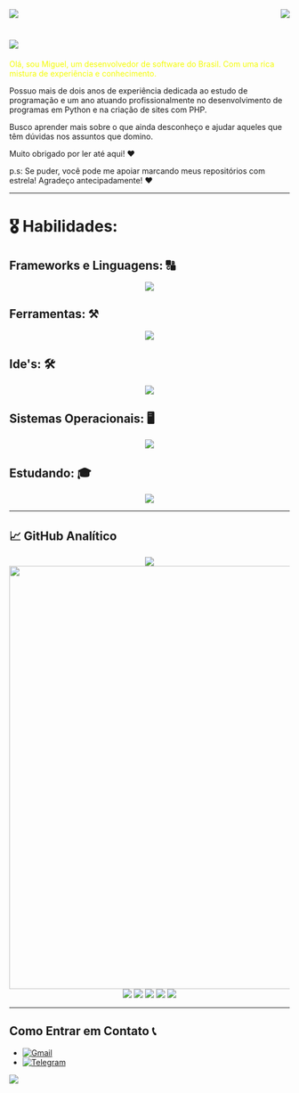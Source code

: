 <img align="center" src="https://capsule-render.vercel.app/api?type=waving&height=100&color=gradient&section=header">
<img align="right" src="https://visitor-badge.laobi.icu/badge?page_id=miguelsanzbr.visitor-badge&left_color=blue&right_color=red" />

# <img src="https://readme-typing-svg.demolab.com/?lines=Bem+Vindo+ao+meu+Perfil;Eu+espero+que+você+Goste!">


<p style="color: #f4fc03;">
Olá, sou Miguel, um desenvolvedor de software do Brasil. Com uma rica mistura de experiência e conhecimento.
  
Possuo mais de dois anos de experiência dedicada ao estudo de programação e um ano atuando profissionalmente no desenvolvimento de programas em Python e na criação de sites com PHP.

Busco aprender mais sobre o que ainda desconheço e ajudar aqueles que têm dúvidas nos assuntos que domino.

Muito obrigado por ler até aqui! ♥

p.s: Se puder, você pode me apoiar marcando meus repositórios com estrela! Agradeço antecipadamente! ♥
</p>

<hr>

# 🎖️ Habilidades:

## Frameworks e Linguagens: 🔠
<p align="center">
  <a href="https://skillicons.dev">
    <img src="https://skillicons.dev/icons?i=html,css,js,vue,bootstrap,php,laravel,py,java,bash"/>
  </a>
</p>

## Ferramentas: ⚒️
<p align="center">
  <a href="https://skillicons.dev">
    <img src="https://skillicons.dev/icons?i=docker,cloudflare,github,git,gitlab,azure,stackoverflow,powershell,notion,selenium,qt,nginx,npm"/>
  </a>
</p>

## Ide's: 🛠️
<p align="center">
  <a href="https://skillicons.dev">
    <img src="https://skillicons.dev/icons?i=neovim,vscodium,vscode,pycharm,eclipse,visualstudio"/>
  </a>
</p>

## Sistemas Operacionais: 🖥️
<p align="center">
  <a href="https://skillicons.dev">
    <img src="https://skillicons.dev/icons?i=arch,mint,debian,ubuntu,kali,linux,windows"/>
  </a>
</p>

## Estudando: 🎓
  <p align="center">
    <a href="https://skillicons.dev">
      <img src="https://skillicons.dev/icons?i=c,cmake,react,tailwind,ts,redhat,vim"/>
    </a>
  </p>
  
<hr>



## 📈 GitHub Analítico


<p align="center">
        <img src="https://streak-stats.demolab.com/?user=miguelsanzbr&theme=tokyonight"/>
        <img src="https://github-readme-activity-graph.vercel.app/graph?username=miguelsanzbr&theme=react-dark" width="760">
        <img src="https://github-profile-summary-cards.vercel.app/api/cards/profile-details?username=miguelsanzbr&theme=tokyonight">
        <img src="https://github-profile-summary-cards.vercel.app/api/cards/repos-per-language?username=miguelsanzbr&theme=tokyonight">
        <img src="https://github-profile-summary-cards.vercel.app/api/cards/most-commit-language?username=miguelsanzbr&theme=tokyonight">
        <img src="https://github-profile-summary-cards.vercel.app/api/cards/stats?username=miguelsanzbr&theme=tokyonight">
        <img src="https://github-profile-summary-cards.vercel.app/api/cards/productive-time?username=miguelsanzbr&theme=tokyonight">
  
</p>

<hr>

## Como Entrar em Contato 📞
- [![Gmail](https://img.shields.io/badge/Gmail-0F0F0F?style=for-the-badge&logo=gmail&logoColor=EA4335)](mailto:miguelsanzb.p@gmail.com)
- [![Telegram](https://img.shields.io/badge/Telegram-0F0F0F?style=for-the-badge&logo=telegram&logoColor=00CED1)](https://t.me/lkaizen)


<img align="center" src="https://capsule-render.vercel.app/api?type=waving&height=100&color=gradient&section=footer">

